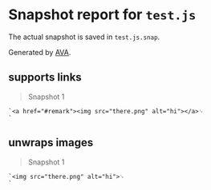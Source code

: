 # Snapshot report for `test.js`

The actual snapshot is saved in `test.js.snap`.

Generated by [AVA](https://ava.li).

## supports links

> Snapshot 1

    `<a href="#remark"><img src="there.png" alt="hi"></a>␊
    `

## unwraps images

> Snapshot 1

    `<img src="there.png" alt="hi">␊
    `

